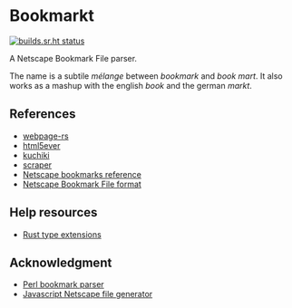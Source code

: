 # Bookmarkt
[![builds.sr.ht status](https://builds.sr.ht/~vlnk/bookmarkt/commits.svg)](https://builds.sr.ht/~vlnk/bookmarkt/commits?)

A Netscape Bookmark File parser.

The name is a subtile *mélange* between *bookmark* and *book mart*. It also works as a mashup with the english *book* and the german *markt*.

## References

+ [webpage-rs](https://github.com/orottier/webpage-rs)
+ [html5ever](https://github.com/servo/html5ever)
+ [kuchiki](https://github.com/kuchiki-rs/kuchiki)
+ [scraper](https://github.com/causal-agent/scraper)
+ [Netscape bookmarks reference](http://fileformats.archiveteam.org/wiki/Netscape_bookmarks)
+ [Netscape Bookmark File format](https://docs.microsoft.com/en-us/previous-versions/windows/internet-explorer/ie-developer/platform-apis/aa753582(v=vs.85)?redirectedfrom=MSDN)

## Help resources

+ [Rust type extensions](https://cmcenroe.me/2016/08/22/rust-extending-type.html)

## Acknowledgment

+ [Perl bookmark parser](https://metacpan.org/pod/Netscape::Bookmarks)
+ [Javascript Netscape file generator](https://www.npmjs.com/package/netscape-bookmarks)
